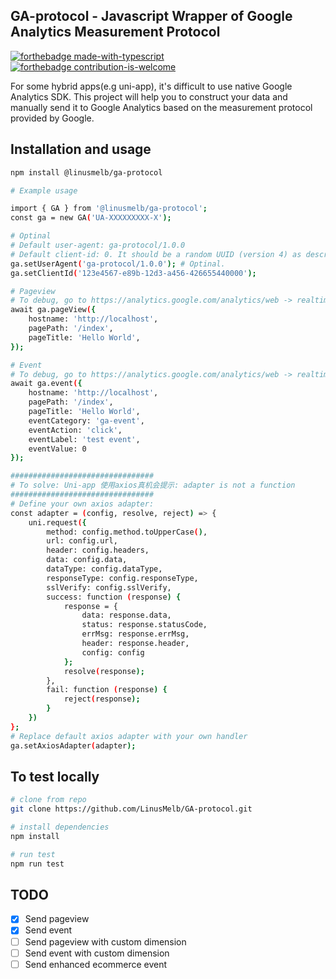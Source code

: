 ## GA-protocol - Javascript Wrapper of Google Analytics Measurement Protocol
[![forthebadge made-with-typescript](https://badgen.net/badge/Made%20with/Typescript/yellow)](https://www.typescriptlang.org/)
[![forthebadge contribution-is-welcome](https://badgen.net/badge/Contribution%20is/Welcome/green)](https://github.com/LinusMelb/GA-protocol)

For some hybrid apps(e.g uni-app), it's difficult to use native Google Analytics SDK. This project will help you to construct your data and manually send it to Google Analytics based on the measurement protocol provided by Google. 

## Installation and usage
```bash
npm install @linusmelb/ga-protocol

# Example usage

import { GA } from '@linusmelb/ga-protocol';
const ga = new GA('UA-XXXXXXXXX-X');

# Optinal
# Default user-agent: ga-protocol/1.0.0
# Default client-id: 0. It should be a random UUID (version 4) as described in http://www.ietf.org/rfc/rfc4122.txt
ga.setUserAgent('ga-protocol/1.0.0'); # Optinal. 
ga.setClientId('123e4567-e89b-12d3-a456-426655440000');    

# Pageview 
# To debug, go to https://analytics.google.com/analytics/web -> realtime -> Content
await ga.pageView({
    hostname: 'http://localhost',
    pagePath: '/index',
    pageTitle: 'Hello World',
});

# Event 
# To debug, go to https://analytics.google.com/analytics/web -> realtime -> Events
await ga.event({
    hostname: 'http://localhost',
    pagePath: '/index',
    pageTitle: 'Hello World',
    eventCategory: 'ga-event',
    eventAction: 'click',
    eventLabel: 'test event',
    eventValue: 0
});

################################
# To solve: Uni-app 使用axios真机会提示: adapter is not a function
################################
# Define your own axios adapter:
const adapter = (config, resolve, reject) => {
    uni.request({
        method: config.method.toUpperCase(),
        url: config.url,
        header: config.headers,
        data: config.data,
        dataType: config.dataType,
        responseType: config.responseType,
        sslVerify: config.sslVerify,
        success: function (response) {
            response = {
                data: response.data,
                status: response.statusCode,
                errMsg: response.errMsg,
                header: response.header,
                config: config
            };
            resolve(response);
        },
        fail: function (response) {
            reject(response);
        }
    })
};
# Replace default axios adapter with your own handler
ga.setAxiosAdapter(adapter);
```

## To test locally
``` bash
# clone from repo
git clone https://github.com/LinusMelb/GA-protocol.git

# install dependencies
npm install

# run test
npm run test
```

## TODO
- [x] Send pageview
- [x] Send event
- [ ] Send pageview with custom dimension 
- [ ] Send event with custom dimension 
- [ ] Send enhanced ecommerce event
